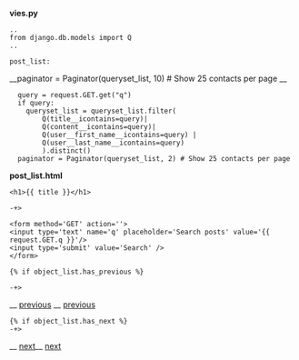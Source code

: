 **vies.py**

    ..
    from django.db.models import Q
    ..

    post_list:
__paginator = Paginator(queryset_list, 10) # Show 25 contacts per page __


      query = request.GET.get("q")
      if query:
        queryset_list = queryset_list.filter(
            Q(title__icontains=query)|
            Q(content__icontains=query)|
            Q(user__first_name__icontains=query) |
            Q(user__last_name__icontains=query)
            ).distinct()
      paginator = Paginator(queryset_list, 2) # Show 25 contacts per page


**post_list.html**

    <h1>{{ title }}</h1>

    -+>

    <form method='GET' action=''>
    <input type='text' name='q' placeholder='Search posts' value='{{ request.GET.q }}'/>
    <input type='submit' value='Search' />
    </form>

    {% if object_list.has_previous %}

    -+>

__ <a href="?{{ page_request_var }}={{ object_list.previous_page_number }}">previous</a> __
    <a href="?{{ page_request_var }}={{ object_list.previous_page_number }}{% if request.GET.q %}&q={{ request.GET.q }}{% endif %}">previous</a>


    {% if object_list.has_next %}
    -+>

__ <a href="?{{ page_request_var }}={{ object_list.next_page_number }}">next</a>__
    <a href="?{{ page_request_var }}={{ object_list.next_page_number }}{% if request.GET.q %}&q={{ request.GET.q }}{% endif %}">next</a>


